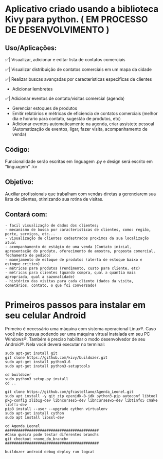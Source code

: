 # Aplicativo criado usando a biblioteca Kivy para python. ( EM PROCESSO DE DESENVOLVIMENTO )

## Uso/Aplicações:
✅| Visualizar, adicionar e editar lista de contatos comerciais

✅| Visualizar distribuição de contatos comerciais em um mapa da cidade

✅| Realizar buscas avançadas por caracteristicas especificas de clientes
- Adicionar lembretes

✅| Adicionar eventos de contato/visitas comercial (agenda)
- Gerenciar estoques de produtos
- Emitir relatórios e métricas de eficiencia de contatos comerciais (melhor dia e horario para contato, sugestão de produtos, etc) 
- Adicionar eventos automaticamente na agenda, criar assistete pessoal (Automatização de eventos, ligar, fazer visita, acompanhamento de venda)

## Código:
Funcionalidade serão escritas em linguagem .py e design será escrito em "linguagem" .kv
## Objetivo:
Auxiliar profissionais que trabalham com vendas diretas a gerenciarem sua lista de clientes, otimizando sua rotina de visitas.

## Contará com: 
    - facil visualização de dados dos clientes;
    - mecanismo de busca por caracteristicas de clientes, como: região, porte, serviços, etc...
    - visualização de clientes cadastrados proximos da sua localização atual
    - acompanhamento do estágio de uma venda (Contato inicial, apresentação do produto, oferecimento de amostra, proposta comercial, fechamento de pedido)
    - manejamento de estoque de produtos (alerta de estoque baixo e estoque critico)
    - métricas para produtos (rendimento, custo para cliente, etc)
    - métricas para clientes (quando compra, qual a quantia mais apropriada, qual a sazonalidade)
    - histórico das visitas para cada cliente (dados da visita, cometários, contato, o que foi conversado)


# Primeiros passos para instalar em seu celular Android

Primeiro é necessário uma máquina com sistema operacional Linux®.
Caso você não possua podendo ser uma máquina virtual instalada em seu PC Windows®.
Também é preciso habilitar o modo desenvolvedor de seu Android®.
Nela você deverá executar no terminal:

    sudo apt-get install git
    git clone https://github.com/kivy/buildozer.git
    sudo apt-get install python3.6
    sudo apt-get install python3-setuptools
    
    cd buildozer
    sudo python3 setup.py install
    cd ..
    
    git clone https://github.com/gfcastellano/Agenda_Leonel.git
    sudo apt install -y git zip openjdk-8-jdk python3-pip autoconf libtool pkg-config zlib1g-dev libncurses5-dev libncursesw5-dev libtinfo5 cmake libffi-dev
    pip3 install --user --upgrade cython virtualenv
    sudo apt-get install cython
    sudo apt install libssl-dev
    
    cd Agenda_Leonel
    ###########################################
    #Caso queira pode testar diferentes branchs
    git checkout <nome_do_branch>
    ###########################################
    
    buildozer android debug deploy run logcat
    
    
    
